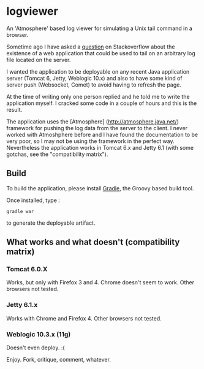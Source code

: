 logviewer
=========

An 'Atmosphere' based log viewer for simulating a Unix tail command in a browser.

Sometime ago I have asked a [question](http://stackoverflow.com/questions/5803776/java-web-application-that-can-stream-the-content-of-an-arbitrary-file-to-the-brow) on Stackoverflow about the existence of a web application that could be used to tail on an arbitrary log file located on the server.

I wanted the application to be deployable on any recent Java application server (Tomcat 6, Jetty, Weblogic 10.x) and also to have some kind of server push (Websocket, Comet) to avoid having to refresh the page.

At the time of writing only one person replied and he told me to write the application myself. I cracked some code in a couple of hours and this is the result.

The application uses the [Atmosphere] (http://atmosphere.java.net/) framework for pushing the log data from the server to the client.
I never worked with Atmoshphere before and I have found the documentation to be very poor, so I may not be using the framework in the perfect way.
Nevertheless the application works in Tomcat 6.x and Jetty 6.1 (with some gotchas, see the "compatibility matrix").

## Build

To build the application, please install [Gradle](http://www.gradle.org/), the Groovy based build tool.

Once installed, type :

`gradle war` 

to generate the deployable artifact.

## What works and what doesn't (compatibility matrix)

### Tomcat 6.0.X
Works, but only with Firefox 3 and 4. Chrome doesn't seem to work. Other browsers not tested.

### Jetty 6.1.x
Works with Chrome and Firefox 4. Other browsers not tested.

### Weblogic 10.3.x (11g)
Doesn't even deploy. :(

Enjoy. Fork, critique, comment, whatever.